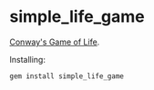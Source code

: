 simple_life_game
=========
<a href="http://en.wikipedia.org/wiki/Conway's_Game_of_Life">Conway's Game of Life</a>.

Installing:

	gem install simple_life_game